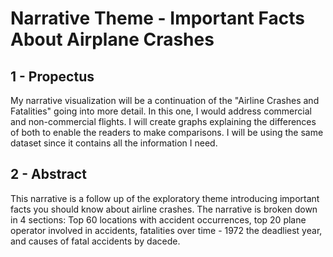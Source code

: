 # Narrative Theme - Important Facts About Airplane Crashes 

## 1 - Propectus

My narrative visualization will be a continuation of the "Airline Crashes and Fatalities" going into more detail. In this one, I would address commercial and non-commercial flights. I will create graphs explaining the differences of both to enable the readers to make comparisons. I will be using the same dataset since it contains all the information I need.

## 2 - Abstract
  This narrative is a follow up of the exploratory theme introducing important facts you should know about airline crashes. The narrative is broken down in 4 sections: Top 60 locations with accident occurrences, top 20 plane operator involved in accidents, fatalities over time - 1972 the deadliest year, and causes of fatal accidents by dacede.

